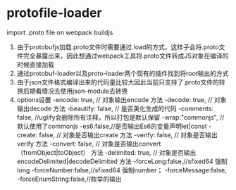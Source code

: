 # protofile-loader
import .proto file on webpack buildjs  


1. 由于protobufjs加载.proto文件时需要通过.load的方式，这样子会将.proto文件完全暴露出来，因此想通过webpack工具将.proto文件转成JS对象在编译的时候直接加载
2. 通过protobuf-loader以及proto-loader两个现有的插件找到将root输出的方式
3. 由于json文件格式编译出来的代码量比较大因此当前只支持了.proto文件的转换后期看情况去使用json-module去转换
4. options设置
    -encode: true,  // 对象输出encode 方法
    -decode: true,  // 对象输出decode 方法
    -beautify: false, // 是否美化生成的代码
    -comments: false, //uglify会删除所有注释，所以打包是默认保留
    -wrap:"commonjs", // 默认使用了commonjs
    -es6:false,//是否输出Es6的变量声明let|const
    -create: false,   // 对象是否输出create 方法
    -verify: false,  // 对象是否输出verify 方法
    -convert: false,  // 对象是否输出convert（fromObject|toObject） 方法
    -delimited: true, // 对象是否输出encodeDelimited|decodeDelimited 方法
    -forceLong:false,//sfixed64 强制long
    -forceNumber:false,//sfixed64 强制number；
    -forceMessage:false,
    -forceEnumString:false,//枚举的输出
